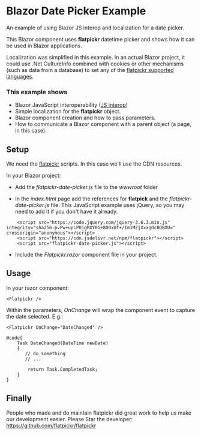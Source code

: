 # Blazor Date Picker Example
An example of using Blazor JS interop and localization for a date picker.

This Blazor component uses **flatpickr** datetime picker and shows how it can be used
in Blazor applications.

Localization was simplified in this example. In an actual Blazor project, it could use .Net
CultureInfo combined with cookies or other mechanisms (such as data from a database) to
set any of the [flatpickr supported languages](https://github.com/flatpickr/flatpickr/tree/master/src/l10n).

### This example shows
- Blazor JavaScript interoperability ([JS interop](https://learn.microsoft.com/en-us/aspnet/core/blazor/javascript-interoperability/)) 
- Simple localization for the **flatpickr** object.
- Blazor component creation and how to pass parameters.
- How to communicate a Blazor component with a parent object (a page, in this case).

## Setup
We need the [flatpickr](https://flatpickr.js.org/getting-started/) scripts. In this case we'll use the CDN resources.

In your Blazor project:

- Add the *flatpickr-date-picker.js* file to the *wwwroot* folder

- In the *index.html* page add the references for **flatpick** and the *flatpickr-date-picker.js* file. This JavaScript example uses jQuery, so you may need to add it if you don't have it already.
```
    <script src="https://code.jquery.com/jquery-3.6.3.min.js" integrity="sha256-pvPw+upLPUjgMXY0G+8O0xUf+/Im1MZjXxxgOcBQBXU=" crossorigin="anonymous"></script>
    <script src="https://cdn.jsdelivr.net/npm/flatpickr"></script>
    <script src="flatpickr-date-picker.js"></script>
```

- Include the *Flatpickr.razor* component file in your project.

## Usage
In your razor component:
```
<Flatpickr />
```
Within the parameters, *OnChange* will wrap the component event to capture the date selected.
E.g.:
```
<Flatpickr OnChange="DateChanged" />

@code{
    Task DateChanged(DateTime newDate)
    {
       // do something 
       // ...

        return Task.CompletedTask;
    }
}
```

## Finally
People who made and do maintain flatpickr did great work to help us make our development easier.
Please Star the developer: https://github.com/flatpickr/flatpickr
